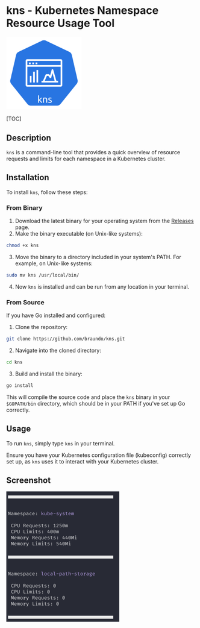 # kns - Kubernetes Namespace Resource Usage Tool

<img src="assets/logo.png" width="200"/>

[TOC]

## Description

`kns` is a command-line tool that provides a quick overview of resource requests and limits for each namespace in a Kubernetes cluster.

## Installation

To install `kns`, follow these steps:

### From Binary

1. Download the latest binary for your operating system from the [Releases](https://github.com/braundo/kns/releases) page.
2. Make the binary executable (on Unix-like systems):
``` bash
chmod +x kns
```

3. Move the binary to a directory included in your system's PATH. For example, on Unix-like systems:
``` bash
sudo mv kns /usr/local/bin/
```
  

4. Now `kns` is installed and can be run from any location in your terminal.

### From Source

If you have Go installed and configured:

1. Clone the repository:
``` bash
git clone https://github.com/braundo/kns.git
```

2. Navigate into the cloned directory:
``` bash
cd kns
```
3. Build and install the binary:
``` bash
go install
```


This will compile the source code and place the `kns` binary in your `$GOPATH/bin` directory, which should be in your PATH if you've set up Go correctly.

## Usage

To run `kns`, simply type `kns` in your terminal.


Ensure you have your Kubernetes configuration file (kubeconfig) correctly set up, as `kns` uses it to interact with your Kubernetes cluster.

## Screenshot
<img src="assets/screenshot.png" width="300"/>